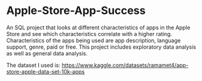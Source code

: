 # Apple-Store-App-Success
An SQL project that looks at different characteristics of apps in the Apple Store and see which characteristics correlate with a higher rating. Characteristics of the apps being used are app description, language support,  genre, paid or free. This project includes exploratory data analysis as well as general data analysis.

The dataset I used is: https://www.kaggle.com/datasets/ramamet4/app-store-apple-data-set-10k-apps
